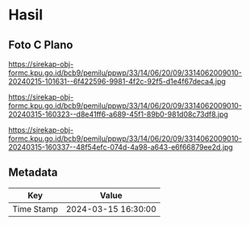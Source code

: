# Hasil

## Foto C Plano

https://sirekap-obj-formc.kpu.go.id/bcb9/pemilu/ppwp/33/14/06/20/09/3314062009010-20240215-101631--6f422596-9981-4f2c-92f5-d1e4f67deca4.jpg

https://sirekap-obj-formc.kpu.go.id/bcb9/pemilu/ppwp/33/14/06/20/09/3314062009010-20240315-160323--d8e41ff6-a689-45f1-89b0-981d08c73df8.jpg

https://sirekap-obj-formc.kpu.go.id/bcb9/pemilu/ppwp/33/14/06/20/09/3314062009010-20240315-160337--48f54efc-074d-4a98-a643-e6f66879ee2d.jpg


## Metadata

| Key        | Value               |
| ---------- | ------------------- |
| Time Stamp | 2024-03-15 16:30:00 |



